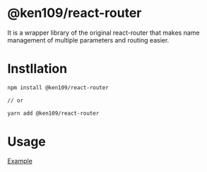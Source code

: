 # @ken109/react-router

It is a wrapper library of the original react-router that makes name management of multiple parameters and routing easier.

# Instllation

```bash
npm install @ken109/react-router

// or

yarn add @ken109/react-router
```

# Usage

[Example](https://github.com/ken109/react-router-example)
